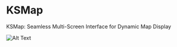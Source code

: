 # KSMap
KSMap: Seamless Multi-Screen Interface for Dynamic Map Display

![Alt Text](https://github.com/kathu22/KSMap/blob/master/DemoScreen.gif)

